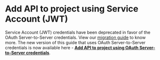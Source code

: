 # Add API to project using Service Account (JWT)

<InlineAlert slots="text"/>

Service Account (JWT) credentials have been deprecated in favor of the OAuth Server-to-Server credentials. View our [migration guide](../authentication/ServerToServerAuthentication/migration) to know more. The new version of this guide that uses OAuth Server-to-Server credentials is now available here - [**Add API to project using OAuth Server-to-Server credentials**](../services/services-add-api-oauth-s2s).